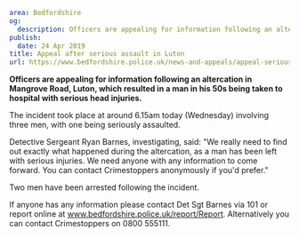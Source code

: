 ```yaml
area: Bedfordshire
og:
  description: Officers are appealing for information following an altercation in Mangrove Road, Luton, which resulted in a man in his 50s being taken to hospital with serious head injuries.
publish:
  date: 24 Apr 2019
title: Appeal after serious assault in Luton
url: https://www.bedfordshire.police.uk/news-and-appeals/appeal-seriousassaultluton-mangroveroad-april19
```

**Officers are appealing for information following an altercation in Mangrove Road, Luton, which resulted in a man in his 50s being taken to hospital with serious head injuries.**

The incident took place at around 6.15am today (Wednesday) involving three men, with one being seriously assaulted.

Detective Sergeant Ryan Barnes, investigating, said: "We really need to find out exactly what happened during the altercation, as a man has been left with serious injuries. We need anyone with any information to come forward. You can contact Crimestoppers anonymously if you'd prefer."

Two men have been arrested following the incident.

 If anyone has any information please contact Det Sgt Barnes via 101 or report online at www.bedfordshire.police.uk/report/Report. Alternatively you can contact Crimestoppers on 0800 555111.
